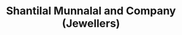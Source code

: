 ---
title: "Shantilal Munnalal and Company (Jewellers)"
url: /ujjain/shantilal-munnalal-and-company-jewellers/
shop: jewelry
---